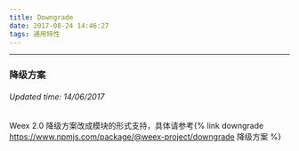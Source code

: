 ```yaml
---
title: Downgrade
date: 2017-08-24 14:46:27
tags: 通用特性
---
```


---
### 降级方案
###### Updated time: 14/06/2017
Weex 2.0 降级方案改成模块的形式支持，具体请参考{% link downgrade https://www.npmjs.com/package/@weex-project/downgrade 降级方案 %}